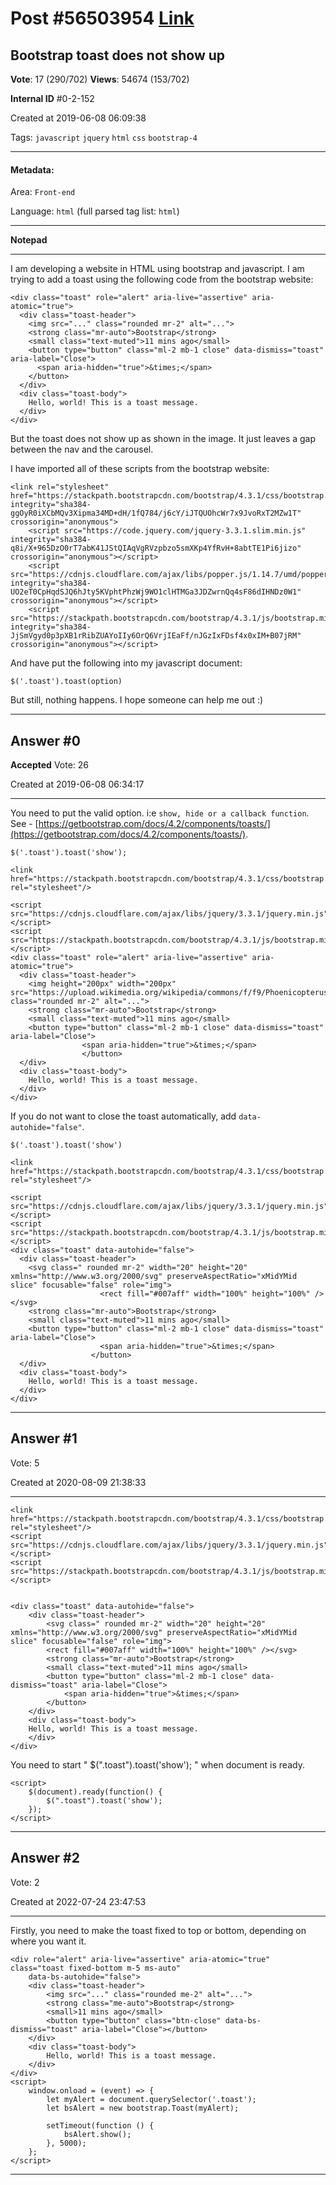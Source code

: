 
# Post \#56503954 [Link](https://stackoverflow.com/questions/56503954/)

## Bootstrap toast does not show up

**Vote**: 17 (290/702) **Views**: 54674 (153/702) 

**Internal ID** \#0-2-152

Created at 2019-06-08 06:09:38

Tags: `javascript` `jquery` `html` `css` `bootstrap-4`

----------

#### Metadata:

Area: `Front-end`

Language: `html` (full parsed tag list: `html`)

----------

**Notepad**


----------

I am developing a website in HTML using bootstrap and javascript. I am trying to add a toast using the following code from the bootstrap website:

```
<div class="toast" role="alert" aria-live="assertive" aria-atomic="true">
  <div class="toast-header">
    <img src="..." class="rounded mr-2" alt="...">
    <strong class="mr-auto">Bootstrap</strong>
    <small class="text-muted">11 mins ago</small>
    <button type="button" class="ml-2 mb-1 close" data-dismiss="toast" aria-label="Close">
      <span aria-hidden="true">&times;</span>
    </button>
  </div>
  <div class="toast-body">
    Hello, world! This is a toast message.
  </div>
</div>
```



But the toast does not show up as shown in the image. It just leaves a gap between the nav and the carousel.[](https://i.stack.imgur.com/rTRk0.png)

I have imported all of these scripts from the bootstrap website:

```
<link rel="stylesheet" href="https://stackpath.bootstrapcdn.com/bootstrap/4.3.1/css/bootstrap.min.css" integrity="sha384-ggOyR0iXCbMQv3Xipma34MD+dH/1fQ784/j6cY/iJTQUOhcWr7x9JvoRxT2MZw1T" crossorigin="anonymous">
    <script src="https://code.jquery.com/jquery-3.3.1.slim.min.js" integrity="sha384-q8i/X+965DzO0rT7abK41JStQIAqVgRVzpbzo5smXKp4YfRvH+8abtTE1Pi6jizo" crossorigin="anonymous"></script>
    <script src="https://cdnjs.cloudflare.com/ajax/libs/popper.js/1.14.7/umd/popper.min.js" integrity="sha384-UO2eT0CpHqdSJQ6hJty5KVphtPhzWj9WO1clHTMGa3JDZwrnQq4sF86dIHNDz0W1" crossorigin="anonymous"></script>
    <script src="https://stackpath.bootstrapcdn.com/bootstrap/4.3.1/js/bootstrap.min.js" integrity="sha384-JjSmVgyd0p3pXB1rRibZUAYoIIy6OrQ6VrjIEaFf/nJGzIxFDsf4x0xIM+B07jRM" crossorigin="anonymous"></script>
```



And have put the following into my javascript document:

```
$('.toast').toast(option)
```



But still, nothing happens. I hope someone can help me out :)


----------
        
## Answer \#0

**Accepted** Vote: 26

Created at 2019-06-08 06:34:17

------------

You need to put the valid option. i:e `show, hide or a callback function`. See - [https://getbootstrap.com/docs/4.2/components/toasts/](https://getbootstrap.com/docs/4.2/components/toasts/).

```
$('.toast').toast('show');
```
```
<link href="https://stackpath.bootstrapcdn.com/bootstrap/4.3.1/css/bootstrap.min.css" rel="stylesheet"/>

<script src="https://cdnjs.cloudflare.com/ajax/libs/jquery/3.3.1/jquery.min.js"></script>
<script src="https://stackpath.bootstrapcdn.com/bootstrap/4.3.1/js/bootstrap.min.js"></script>
<div class="toast" role="alert" aria-live="assertive" aria-atomic="true">
  <div class="toast-header">
    <img height="200px" width="200px" src="https://upload.wikimedia.org/wikipedia/commons/f/f9/Phoenicopterus_ruber_in_S%C3%A3o_Paulo_Zoo.jpg" class="rounded mr-2" alt="...">
    <strong class="mr-auto">Bootstrap</strong>
    <small class="text-muted">11 mins ago</small>
    <button type="button" class="ml-2 mb-1 close" data-dismiss="toast" aria-label="Close">
                <span aria-hidden="true">&times;</span>
                </button>
  </div>
  <div class="toast-body">
    Hello, world! This is a toast message.
  </div>
</div>
```



If you do not want to close the toast automatically, add `data-autohide="false"`.

```
$('.toast').toast('show')
```
```
<link href="https://stackpath.bootstrapcdn.com/bootstrap/4.3.1/css/bootstrap.min.css" rel="stylesheet"/>

<script src="https://cdnjs.cloudflare.com/ajax/libs/jquery/3.3.1/jquery.min.js"></script>
<script src="https://stackpath.bootstrapcdn.com/bootstrap/4.3.1/js/bootstrap.min.js"></script>
<div class="toast" data-autohide="false">
  <div class="toast-header">
    <svg class=" rounded mr-2" width="20" height="20" xmlns="http://www.w3.org/2000/svg" preserveAspectRatio="xMidYMid slice" focusable="false" role="img">
                    <rect fill="#007aff" width="100%" height="100%" /></svg>
    <strong class="mr-auto">Bootstrap</strong>
    <small class="text-muted">11 mins ago</small>
    <button type="button" class="ml-2 mb-1 close" data-dismiss="toast" aria-label="Close">
                    <span aria-hidden="true">&times;</span>
                  </button>
  </div>
  <div class="toast-body">
    Hello, world! This is a toast message.
  </div>
</div>
```




------------
    
    
## Answer \#1

 Vote: 5

Created at 2020-08-09 21:38:33

------------

```
<link href="https://stackpath.bootstrapcdn.com/bootstrap/4.3.1/css/bootstrap.min.css" rel="stylesheet"/>
<script src="https://cdnjs.cloudflare.com/ajax/libs/jquery/3.3.1/jquery.min.js"></script>
<script src="https://stackpath.bootstrapcdn.com/bootstrap/4.3.1/js/bootstrap.min.js"></script>


<div class="toast" data-autohide="false">
    <div class="toast-header">
        <svg class=" rounded mr-2" width="20" height="20" xmlns="http://www.w3.org/2000/svg" preserveAspectRatio="xMidYMid slice" focusable="false" role="img">
        <rect fill="#007aff" width="100%" height="100%" /></svg>
        <strong class="mr-auto">Bootstrap</strong>
        <small class="text-muted">11 mins ago</small>
        <button type="button" class="ml-2 mb-1 close" data-dismiss="toast" aria-label="Close">
            <span aria-hidden="true">&times;</span>
        </button>
    </div>
    <div class="toast-body">
    Hello, world! This is a toast message.
    </div>
</div>
```

You need to start " $(".toast").toast('show'); " when document is ready.
```
<script>
    $(document).ready(function() {
        $(".toast").toast('show');
    });
</script>
```



------------
    
    
## Answer \#2

 Vote: 2

Created at 2022-07-24 23:47:53

------------

Firstly, you need to make the toast fixed to top or bottom, depending on where you want it.
```
<div role="alert" aria-live="assertive" aria-atomic="true" class="toast fixed-bottom m-5 ms-auto"
    data-bs-autohide="false">
    <div class="toast-header">
        <img src="..." class="rounded me-2" alt="...">
        <strong class="me-auto">Bootstrap</strong>
        <small>11 mins ago</small>
        <button type="button" class="btn-close" data-bs-dismiss="toast" aria-label="Close"></button>
    </div>
    <div class="toast-body">
        Hello, world! This is a toast message.
    </div>
</div>
<script>
    window.onload = (event) => {
        let myAlert = document.querySelector('.toast');
        let bsAlert = new bootstrap.Toast(myAlert);
        
        setTimeout(function () {
            bsAlert.show();
        }, 5000);
    };
</script>
```



------------
    
    